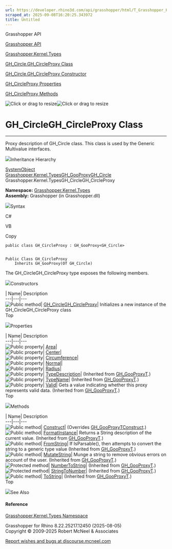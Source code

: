```yaml
---
url: https://developer.rhino3d.com/api/grasshopper/html/T_Grasshopper_Kernel_Types_GH_Circle_GH_CircleProxy.htm
scraped_at: 2025-09-08T16:20:25.343972
title: Untitled
---
```


Grasshopper API

[Grasshopper API](../html/723c01da-9986-4db2-8f53-6f3a7494df75.htm
"Grasshopper API")

[Grasshopper.Kernel.Types](../html/N_Grasshopper_Kernel_Types.htm
"Grasshopper.Kernel.Types")

[GH_Circle.GH_CircleProxy
Class](../html/T_Grasshopper_Kernel_Types_GH_Circle_GH_CircleProxy.htm
"GH_Circle.GH_CircleProxy Class")

[GH_Circle.GH_CircleProxy Constructor
](../html/M_Grasshopper_Kernel_Types_GH_Circle_GH_CircleProxy__ctor.htm
"GH_Circle.GH_CircleProxy Constructor ")

[GH_CircleProxy
Properties](../html/Properties_T_Grasshopper_Kernel_Types_GH_Circle_GH_CircleProxy.htm
"GH_CircleProxy Properties")

[GH_CircleProxy
Methods](../html/Methods_T_Grasshopper_Kernel_Types_GH_Circle_GH_CircleProxy.htm
"GH_CircleProxy Methods")

![Click or drag to resize](../icons/TocOpen.gif)![Click or drag to
resize](../icons/TocClose.gif)

# GH_CircleGH_CircleProxy Class  
  
---  
  
Proxy description of GH_Circle class. This class is used by the Generic
Multivalue interfaces.

![](../icons/SectionExpanded.png)Inheritance Hierarchy

[SystemObject](https://docs.microsoft.com/dotnet/api/system.object)  
[Grasshopper.Kernel.TypesGH_GooProxy](T_Grasshopper_Kernel_Types_GH_GooProxy_1.htm)[GH_Circle](T_Grasshopper_Kernel_Types_GH_Circle.htm)  
Grasshopper.Kernel.TypesGH_CircleGH_CircleProxy  

**Namespace:** [Grasshopper.Kernel.Types](N_Grasshopper_Kernel_Types.htm)  
**Assembly:** Grasshopper (in Grasshopper.dll)

![](../icons/SectionExpanded.png)Syntax

C#

VB

Copy

    
    
    public class GH_CircleProxy : GH_GooProxy<GH_Circle>
    
    
    Public Class GH_CircleProxy
    	Inherits GH_GooProxy(Of GH_Circle)

The GH_CircleGH_CircleProxy type exposes the following members.

![](../icons/SectionExpanded.png)Constructors

| Name| Description  
---|---|---  
![Public method](../icons/pubmethod.gif)|
[GH_CircleGH_CircleProxy](M_Grasshopper_Kernel_Types_GH_Circle_GH_CircleProxy__ctor.htm)|
Initializes a new instance of the GH_CircleGH_CircleProxy class  
Top

![](../icons/SectionExpanded.png)Properties

| Name| Description  
---|---|---  
![Public property](../icons/pubproperty.gif)|
[Area](P_Grasshopper_Kernel_Types_GH_Circle_GH_CircleProxy_Area.htm)|  
![Public property](../icons/pubproperty.gif)|
[Center](P_Grasshopper_Kernel_Types_GH_Circle_GH_CircleProxy_Center.htm)|  
![Public property](../icons/pubproperty.gif)|
[Circumference](P_Grasshopper_Kernel_Types_GH_Circle_GH_CircleProxy_Circumference.htm)|  
![Public property](../icons/pubproperty.gif)|
[Normal](P_Grasshopper_Kernel_Types_GH_Circle_GH_CircleProxy_Normal.htm)|  
![Public property](../icons/pubproperty.gif)|
[Radius](P_Grasshopper_Kernel_Types_GH_Circle_GH_CircleProxy_Radius.htm)|  
![Public property](../icons/pubproperty.gif)|
[TypeDescription](P_Grasshopper_Kernel_Types_GH_GooProxy_1_TypeDescription.htm)|
(Inherited from [GH_GooProxyT](T_Grasshopper_Kernel_Types_GH_GooProxy_1.htm).)  
![Public property](../icons/pubproperty.gif)|
[TypeName](P_Grasshopper_Kernel_Types_GH_GooProxy_1_TypeName.htm)|  (Inherited
from [GH_GooProxyT](T_Grasshopper_Kernel_Types_GH_GooProxy_1.htm).)  
![Public property](../icons/pubproperty.gif)|
[Valid](P_Grasshopper_Kernel_Types_GH_GooProxy_1_Valid.htm)|  Gets a value
indicating whether this proxy represents valid data.  (Inherited from
[GH_GooProxyT](T_Grasshopper_Kernel_Types_GH_GooProxy_1.htm).)  
Top

![](../icons/SectionExpanded.png)Methods

| Name| Description  
---|---|---  
![Public method](../icons/pubmethod.gif)|
[Construct](M_Grasshopper_Kernel_Types_GH_Circle_GH_CircleProxy_Construct.htm)|
(Overrides
[GH_GooProxyTConstruct](M_Grasshopper_Kernel_Types_GH_GooProxy_1_Construct.htm).)  
![Public method](../icons/pubmethod.gif)|
[FormatInstance](M_Grasshopper_Kernel_Types_GH_GooProxy_1_FormatInstance.htm)|
Returns a String description of the current value.  (Inherited from
[GH_GooProxyT](T_Grasshopper_Kernel_Types_GH_GooProxy_1.htm).)  
![Public method](../icons/pubmethod.gif)|
[FromString](M_Grasshopper_Kernel_Types_GH_GooProxy_1_FromString.htm)|  If
IsParsable(), then attempts to convert the string to a generic type value
(Inherited from [GH_GooProxyT](T_Grasshopper_Kernel_Types_GH_GooProxy_1.htm).)  
![Public method](../icons/pubmethod.gif)|
[MutateString](M_Grasshopper_Kernel_Types_GH_GooProxy_1_MutateString.htm)|
Munge a string to remove obvious errors on account of the user.  (Inherited
from [GH_GooProxyT](T_Grasshopper_Kernel_Types_GH_GooProxy_1.htm).)  
![Protected method](../icons/protmethod.gif)|
[NumberToString](M_Grasshopper_Kernel_Types_GH_GooProxy_1_NumberToString.htm)|
(Inherited from [GH_GooProxyT](T_Grasshopper_Kernel_Types_GH_GooProxy_1.htm).)  
![Protected method](../icons/protmethod.gif)|
[StringToNumber](M_Grasshopper_Kernel_Types_GH_GooProxy_1_StringToNumber.htm)|
(Inherited from [GH_GooProxyT](T_Grasshopper_Kernel_Types_GH_GooProxy_1.htm).)  
![Public method](../icons/pubmethod.gif)|
[ToString](M_Grasshopper_Kernel_Types_GH_GooProxy_1_ToString.htm)|  (Inherited
from [GH_GooProxyT](T_Grasshopper_Kernel_Types_GH_GooProxy_1.htm).)  
Top

![](../icons/SectionExpanded.png)See Also

#### Reference

[Grasshopper.Kernel.Types Namespace](N_Grasshopper_Kernel_Types.htm)

Grasshopper for Rhino 8.22.25217.12450 (2025-08-05)  
Copyright © 2009-2025 Robert McNeel & Associates

[Report wishes and bugs at
discourse.mcneel.com](https://discourse.mcneel.com/c/grasshopper)

